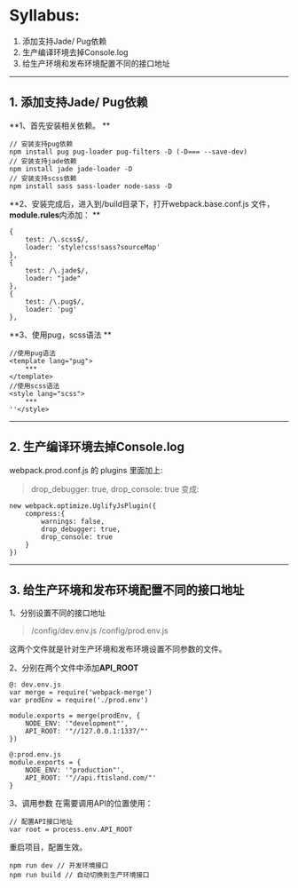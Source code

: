 # Syllabus:
1. 添加支持Jade/ Pug依赖
2. 生产编译环境去掉Console.log
3. 给生产环境和发布环境配置不同的接口地址

---

## 1. 添加支持Jade/ Pug依赖
**1、首先安装相关依赖。 **

```
// 安装支持pug依赖 
npm install pug pug-loader pug-filters -D (-D=== --save-dev)
// 安装支持jade依赖 
npm install jade jade-loader -D 
// 安装支持scss依赖 
npm install sass sass-loader node-sass -D
```

**2、安装完成后，进入到/build目录下，打开webpack.base.conf.js 文件，**module.rules**内添加： **
```
{
	test: /\.scss$/,
	loader: 'style!css!sass?sourceMap'
},
{
	test: /\.jade$/,
	loader: "jade"
},
{
	test: /\.pug$/,
	loader: 'pug'
},
```

**3、使用pug，scss语法 **
```
//使用pug语法
<template lang="pug">
	***
</template>
//使用scss语法
<style lang="scss">
	***
''</style>
```

---
## 2. 生产编译环境去掉Console.log

webpack.prod.conf.js 的 plugins 里面加上:
> drop_debugger: true,
> drop_console: true
变成:
```
new webpack.optimize.UglifyJsPlugin({
	compress:{
		warnings: false,
		drop_debugger: true,
		drop_console: true
	}
})
```
---

## 3. 给生产环境和发布环境配置不同的接口地址

1、分别设置不同的接口地址
> /config/dev.env.js
> /config/prod.env.js

这两个文件就是针对生产环境和发布环境设置不同参数的文件。

2、分别在两个文件中添加**API\_ROOT**
```
@: dev.env.js
var merge = require('webpack-merge')
var prodEnv = require('./prod.env')

module.exports = merge(prodEnv, {
	NODE_ENV: '"development"',
	API_ROOT: '"//127.0.0.1:1337/"'
})
```
```
@:prod.env.js
module.exports = {
	NODE_ENV: '"production"',
	API_ROOT: '"//api.ftisland.com/"'
}
```

3、调用参数
在需要调用API的位置使用：
```
// 配置API接口地址
var root = process.env.API_ROOT
```
重启项目，配置生效。
```
npm run dev // 开发环境接口
npm run build // 自动切换到生产环境接口
```
